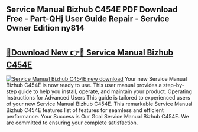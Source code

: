 ## Service Manual Bizhub C454E PDF Download Free - Part-QHj User Guide Repair - Service Owner Edition ny814

# <h2><a href="http://bc49922.oget.top/?id=Service+Manual+Bizhub+C454E">🔗Download New 👉🔴 Service Manual Bizhub C454E</a></h2>

[![Service Manual Bizhub C454E new download](https://i.imgur.com/5g1atiW.png)](http://bc49922.oget.top/?id=Service+Manual+Bizhub+C454E)
Your new Service Manual Bizhub C454E is now ready to use. This user manual provides a step-by-step guide to help you install, operate, and maintain your product. Operating Instructions for Advanced Users This guide is tailored to experienced users of your new Service Manual Bizhub C454E. This remarkable Service Manual Bizhub C454E features list of features for seamless and efficient performance. Your Success is Our Goal Service Manual Bizhub C454E. We are committed to ensuring your complete satisfaction.
